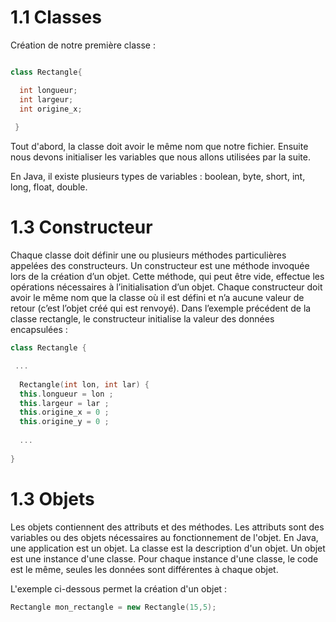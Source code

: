 # 1.1 Classes

Création de notre première classe : 


```C++

class Rectangle{

  int longueur;
  int largeur;
  int origine_x;
  
 }
 ```
Tout d'abord, la classe doit avoir le même nom que notre fichier.
Ensuite nous devons initialiser les variables que nous allons utilisées par la suite.

En Java, il existe plusieurs types de variables : boolean, byte, short, int, long, float, double.


# 1.3 Constructeur

Chaque classe doit définir une ou plusieurs méthodes particulières appelées des constructeurs.
Un constructeur est une méthode invoquée lors de la création d’un objet. Cette méthode, qui peut
être vide, effectue les opérations nécessaires à l’initialisation d’un objet. Chaque constructeur doit
avoir le même nom que la classe où il est défini et n’a aucune valeur de retour (c’est l’objet créé qui
est renvoyé). Dans l’exemple précédent de la classe rectangle, le constructeur initialise la valeur
des données encapsulées :


```C++
class Rectangle {

 ... 
 
  Rectangle(int lon, int lar) {
  this.longueur = lon ;
  this.largeur = lar ;
  this.origine_x = 0 ;
  this.origine_y = 0 ;
  
  ...
  
}

```
# 1.3 Objets

Les objets contiennent des attributs et des méthodes. Les attributs sont des variables ou des objets nécessaires au fonctionnement de l'objet. En Java, une application est un objet. La classe est la description d'un objet. Un objet est une instance d'une classe. Pour chaque instance d'une classe, le code est le même, seules les données sont différentes à chaque objet.

L'exemple ci-dessous permet la création d'un objet :

```C++
Rectangle mon_rectangle = new Rectangle(15,5);
```
